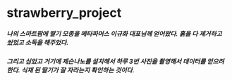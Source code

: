 # strawberry_project

#####  나의 스마트팜에 딸기 모종을  메타파머스 이규화 대표님께 얻어왔다. 흙을 다 제거하고 씼었고 소독을 해주었다.
#####  그리고 심었고 거기에 제슨나노를 설치해서 하루 3번 사진을 촬영해서 데이터를 얻으려한다. 식재 된 딸기가 잘 자라는지 확인하는 것이다. 
